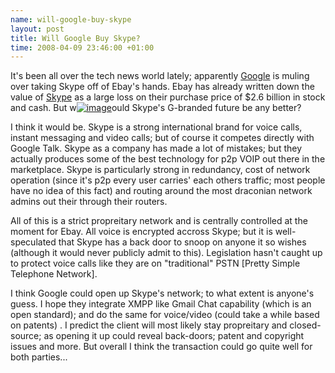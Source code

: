 ```yaml
--- 
name: will-google-buy-skype 
layout: post 
title: Will Google Buy Skype? 
time: 2008-04-09 23:46:00 +01:00 
--- 
```


It's been all over the tech
news world lately; apparently [Google](http://www.google.ie/) is muling
over taking Skype off of Ebay's hands. Ebay has already written down the
value of [Skype](http://en.wikipedia.org/wiki/Skype) as a large loss on
their purchase price of $2.6 billion in stock and cash. But
w[![image](http://about.skype.com/online.png)](http://about.skype.com/online.png)ould
Skype's G-branded future be any better?  
  
I think it would be. Skype is a strong international brand for voice
calls, instant messaging and video calls; but of course it competes
directly with Google Talk. Skype as a company has made a lot of
mistakes; but they actually produces some of the best technology for p2p
VOIP out there in the marketplace. Skype is particularly strong in
redundancy, cost of network operation (since it's p2p every user
carries' each others traffic; most people have no idea of this fact) and
routing around the most draconian network admins out their through their
routers.  
  
All of this is a strict propreitary network and is centrally controlled
at the moment for Ebay. All voice is encrypted accross Skype; but it is
well-speculated that Skype has a back door to snoop on anyone it so
wishes (although it would never publicly admit to this). Legislation
hasn't caught up to protect voice calls like they are on "traditional"
PSTN [Pretty Simple Telephone Network].  
  
I think Google could open up Skype's network; to what extent is anyone's
guess. I hope they integrate XMPP like Gmail Chat capability (which is
an open standard); and do the same for voice/video (could take a while
based on patents) . I predict the client will most likely stay
propreitary and closed-source; as opening it up could reveal back-doors;
patent and copyright issues and more. But overall I think the
transaction could go quite well for both parties...
